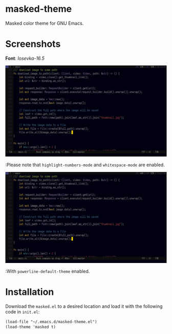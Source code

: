 # masked-theme
Masked color theme for GNU Emacs.

# Screenshots

**Font**: *Iosevka-16.5*

![Alt text](/screenshot.png "Screenshot")

:Please note that `highlight-numbers-mode` and `whitespace-mode` are enabled.


![Alt text](/screenshot.png "Screenshot")

:With `powerline-default-theme` enabled.

# Installation
Download the `masked.el` to a desired location and load it with the following code in `init.el`:
```
(load-file "~/.emacs.d/masked-theme.el")
(load-theme 'masked t)
```
